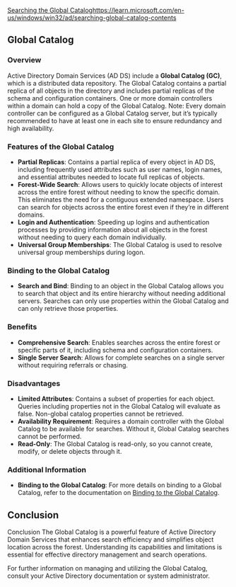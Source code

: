 [Searching the Global Catalog](https://learn.microsoft.com/en-us/windows/win32/ad/searching-global-catalog-contents)https://learn.microsoft.com/en-us/windows/win32/ad/searching-global-catalog-contents

## Global Catalog

### Overview

Active Directory Domain Services (AD DS) include a **Global Catalog (GC)**, which is a distributed data repository. The Global Catalog contains a partial replica of all objects in the directory and includes partial replicas of the schema and configuration containers. One or more domain controllers within a domain can hold a copy of the Global Catalog.
Note: Every domain controller can be configured as a Global Catalog server, but it’s typically recommended to have at least one in each site to ensure redundancy and high availability.

### Features of the Global Catalog

- **Partial Replicas**: Contains a partial replica of every object in AD DS, including frequently used attributes such as user names, login names, and essential attributes needed to locate full replicas of objects.
- **Forest-Wide Search**: Allows users to quickly locate objects of interest across the entire forest without needing to know the specific domain. This eliminates the need for a contiguous extended namespace. Users can search for objects across the entire forest even if they’re in different domains.
- **Login and Authentication**: Speeding up logins and authentication processes by providing information about all objects in the forest without needing to query each domain individually.
- **Universal Group Memberships**: The Global Catalog is used to resolve universal group memberships during logon.

### Binding to the Global Catalog

- **Search and Bind**: Binding to an object in the Global Catalog allows you to search that object and its entire hierarchy without needing additional servers. Searches can only use properties within the Global Catalog and can only retrieve those properties.

### Benefits

- **Comprehensive Search**: Enables searches across the entire forest or specific parts of it, including schema and configuration containers.
- **Single Server Search**: Allows for complete searches on a single server without requiring referrals or chasing.

### Disadvantages

- **Limited Attributes**: Contains a subset of properties for each object. Queries including properties not in the Global Catalog will evaluate as false. Non-global catalog properties cannot be retrieved.
- **Availability Requirement**: Requires a domain controller with the Global Catalog to be available for searches. Without it, Global Catalog searches cannot be performed.
- **Read-Only**: The Global Catalog is read-only, so you cannot create, modify, or delete objects through it.

### Additional Information

- **Binding to the Global Catalog**: For more details on binding to a Global Catalog, refer to the documentation on [Binding to the Global Catalog](#).

## Conclusion

Conclusion
The Global Catalog is a powerful feature of Active Directory Domain Services that enhances search efficiency and simplifies object location across the forest. Understanding its capabilities and limitations is essential for effective directory management and search operations.

For further information on managing and utilizing the Global Catalog, consult your Active Directory documentation or system administrator.

